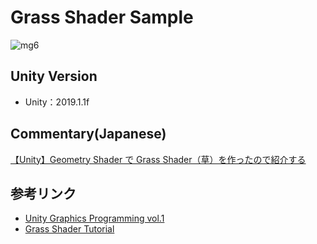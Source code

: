 # Grass Shader Sample

![mg6](https://user-images.githubusercontent.com/44670044/60015594-d8fe2e00-96be-11e9-802e-cbff5fd871f9.gif)

## Unity Version

- Unity：2019.1.1f

## Commentary(Japanese)

[【Unity】Geometry Shader で Grass Shader（草）を作ったので紹介する](https://gurutaka-log.com/grass-shader)

## 参考リンク

- [Unity Graphics Programming vol.1
  ](https://indievisuallab.stores.jp/items/59edf11ac8f22c0152002588)
- [Grass Shader Tutorial](https://roystan.net/articles/grass-shader.html)
